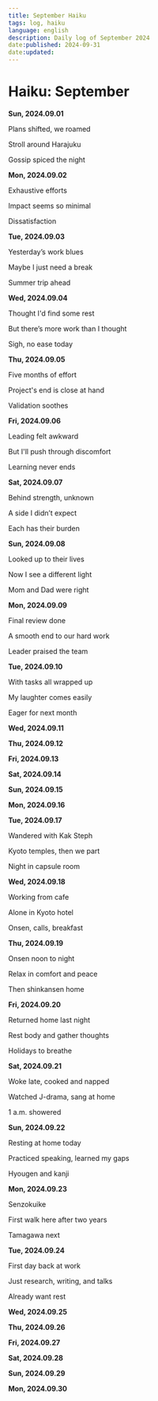 ```yaml
---
title: September Haiku
tags: log, haiku
language: english
description: Daily log of September 2024
date:published: 2024-09-31
date:updated:
---
```


# Haiku: September

**Sun, 2024.09.01**

Plans shifted, we roamed

Stroll around Harajuku

Gossip spiced the night


**Mon, 2024.09.02**

Exhaustive efforts

Impact seems so minimal

Dissatisfaction


**Tue, 2024.09.03**

Yesterday’s work blues

Maybe I just need a break

Summer trip ahead


**Wed, 2024.09.04**

Thought I'd find some rest

But there’s more work than I thought

Sigh, no ease today


**Thu, 2024.09.05**

Five months of effort

Project's end is close at hand

Validation soothes


**Fri, 2024.09.06**

Leading felt awkward

But I'll push through discomfort

Learning never ends


**Sat, 2024.09.07**

Behind strength, unknown

A side I didn’t expect

Each has their burden


**Sun, 2024.09.08**

Looked up to their lives

Now I see a different light

Mom and Dad were right


**Mon, 2024.09.09**

Final review done

A smooth end to our hard work

Leader praised the team


**Tue, 2024.09.10**

With tasks all wrapped up

My laughter comes easily

Eager for next month


**Wed, 2024.09.11**

**Thu, 2024.09.12**

**Fri, 2024.09.13**

**Sat, 2024.09.14**

**Sun, 2024.09.15**

**Mon, 2024.09.16**

**Tue, 2024.09.17**

Wandered with Kak Steph

Kyoto temples, then we part

Night in capsule room


**Wed, 2024.09.18**

Working from cafe

Alone in Kyoto hotel

Onsen, calls, breakfast


**Thu, 2024.09.19**

Onsen noon to night

Relax in comfort and peace

Then shinkansen home


**Fri, 2024.09.20**

Returned home last night

Rest body and gather thoughts

Holidays to breathe


**Sat, 2024.09.21**

Woke late, cooked and napped

Watched J-drama, sang at home

1 a.m. showered


**Sun, 2024.09.22**

Resting at home today

Practiced speaking, learned my gaps

Hyougen and kanji


**Mon, 2024.09.23**

Senzokuike

First walk here after two years

Tamagawa next


**Tue, 2024.09.24**

First day back at work

Just research, writing, and talks

Already want rest


**Wed, 2024.09.25**

**Thu, 2024.09.26**

**Fri, 2024.09.27**

**Sat, 2024.09.28**

**Sun, 2024.09.29**

**Mon, 2024.09.30**